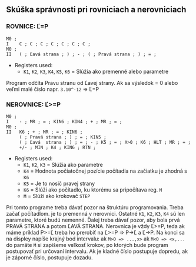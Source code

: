 ## Skúška správnosti pri rovniciach a nerovniciach

### ROVNICE: Ľ=P
```
M0 ;
I    C ; C ; C ; C ; C ; C ; C ;
M0 ;
II   ( ; Ľavá strana ; ) ; - ; ( ; Pravá strana ; ) ; = ;
```

- Registers used:
  - `K1`, `K2`, `K3`, `K4`, `K5`, `K6` = Slúžia ako premenné alebo parametre

Program odčíta Pravu stranu od Ľavej strany. Ak sa výsledok = 0 alebo veľmi malé číslo
napr. `3.10^-12` => Ľ=P

### NEROVNICE: Ľ>=P
```
M0 ;
I    - ; MR ; = ; KIN6 ; KIN4 ; + ; MR ; = ;
M0 ;
II   K6 ; + ; MR ; = ; KIN6 ;
     ( ; Pravá strana ; ) ; = ; KIN5 ;
     ( ; Ľavá  strana ; ) ; = ; - ; K5 ; = ; X>0 ; K6 ; HLT ; MR ; = ;
     +/- ; MIN ; K4 ; KIN6 ; RTN ;
```

- Registers used:
  - `K1`, `K2`, `K3` = Slúžia ako parametre
  - `K4` = Hodnota počiatočnej pozície počítadla na začiatku je zhodná s `K6`
  - `K5` = Je to nosič pravej strany
  - `K6` = Slúži ako počítadlo, ku ktorému sa pripočítava reg. `M`
  - `M` = Slúži ako krokovač `STEP`

Pri tomto programe treba dávať pozor na štruktúru programovania.
Treba začať počítadlom. je to premenná v nerovnici. Ostatné `K1`, `K2`, `K3`, `K4` sú len
parametre, ktoré budú nemenné. Ďalej treba dávať pozor, aby bola prvá PRAVÁ
STRANA a potom ĽAVÁ STRANA. Nerovnica je vždy Ľ>=P, teda ak máme  príklad
P>=Ľ treba ho prerobiť na Ľ>=P  => P->Ľ a Ľ->P. Na konci sa na displey napíše
krajný bod intervalu:    ak `M>0 => ...,x>`
                         ak `M<0 => <x,...`
do pamäte `M` si zapíšeme veľkosť krokov, po ktorých bude program postupovať pri
určovaní intervalu. Ak je kladné číslo postupuje dopredu, ak je záporné číslo,
postupuje dozadu.
